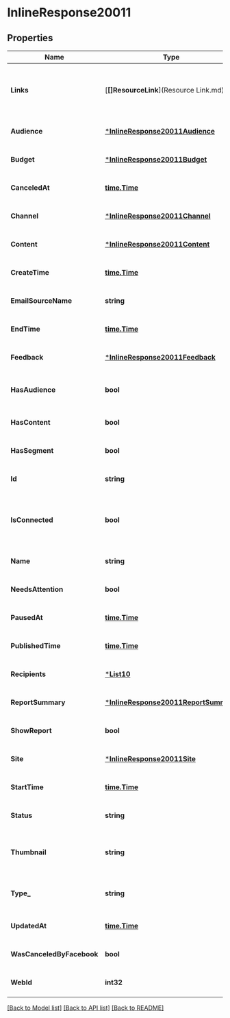 # InlineResponse20011

## Properties
Name | Type | Description | Notes
------------ | ------------- | ------------- | -------------
**Links** | [**[]ResourceLink**](Resource Link.md) | A list of link types and descriptions for the API schema documents. | [optional] [default to null]
**Audience** | [***InlineResponse20011Audience**](inline_response_200_11_audience.md) |  | [optional] [default to null]
**Budget** | [***InlineResponse20011Budget**](inline_response_200_11_budget.md) |  | [optional] [default to null]
**CanceledAt** | [**time.Time**](time.Time.md) |  | [optional] [default to null]
**Channel** | [***InlineResponse20011Channel**](inline_response_200_11_channel.md) |  | [optional] [default to null]
**Content** | [***InlineResponse20011Content**](inline_response_200_11_content.md) |  | [optional] [default to null]
**CreateTime** | [**time.Time**](time.Time.md) |  | [optional] [default to null]
**EmailSourceName** | **string** |  | [optional] [default to null]
**EndTime** | [**time.Time**](time.Time.md) |  | [optional] [default to null]
**Feedback** | [***InlineResponse20011Feedback**](inline_response_200_11_feedback.md) |  | [optional] [default to null]
**HasAudience** | **bool** | Check if this ad has audience setup | [optional] [default to null]
**HasContent** | **bool** | Check if this ad has content | [optional] [default to null]
**HasSegment** | **bool** |  | [optional] [default to null]
**Id** | **string** | Unique ID of an Outreach | [optional] [default to null]
**IsConnected** | **bool** | Check if this ad is connected to a facebook page | [optional] [default to null]
**Name** | **string** | Title or name of an Outreach | [optional] [default to null]
**NeedsAttention** | **bool** |  | [optional] [default to null]
**PausedAt** | [**time.Time**](time.Time.md) |  | [optional] [default to null]
**PublishedTime** | [**time.Time**](time.Time.md) |  | [optional] [default to null]
**Recipients** | [***List10**](List_10.md) |  | [optional] [default to null]
**ReportSummary** | [***InlineResponse20011ReportSummary**](inline_response_200_11_report_summary.md) |  | [optional] [default to null]
**ShowReport** | **bool** | Outreach report availability | [optional] [default to null]
**Site** | [***InlineResponse20011Site**](inline_response_200_11_site.md) |  | [optional] [default to null]
**StartTime** | [**time.Time**](time.Time.md) |  | [optional] [default to null]
**Status** | **string** | Campaign, Ad, or Page status | [optional] [default to null]
**Thumbnail** | **string** | The URL of the thumbnail for this outreach | [optional] [default to null]
**Type_** | **string** | Supported Campaign, Ad, Page type | [optional] [default to null]
**UpdatedAt** | [**time.Time**](time.Time.md) |  | [optional] [default to null]
**WasCanceledByFacebook** | **bool** |  | [optional] [default to null]
**WebId** | **int32** | Web ID | [optional] [default to null]

[[Back to Model list]](../README.md#documentation-for-models) [[Back to API list]](../README.md#documentation-for-api-endpoints) [[Back to README]](../README.md)

